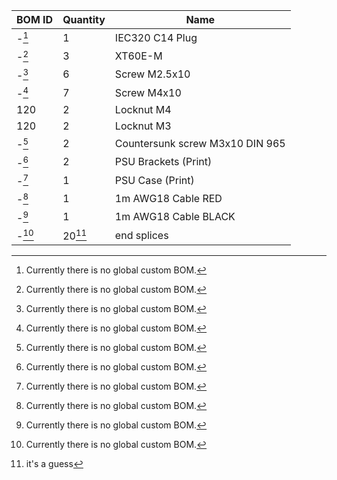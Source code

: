 | BOM ID | Quantity | Name | 
| --- | --- | --- | 
| -[^1]   | 1 | IEC320 C14 Plug |
| -[^1]   | 3 | XT60E-M |
| -[^1]   | 6 | Screw M2.5x10 |
| -[^1]   | 7 | Screw M4x10 |
| 120   | 2 | Locknut M4 |
| 120   | 2 | Locknut M3 |
| -[^1]   | 2 | Countersunk screw M3x10 DIN 965 | 
| -[^1]   | 2 | PSU Brackets (Print) | 
| -[^1]   | 1 | PSU Case (Print) | 
| -[^1]   | 1 | 1m AWG18 Cable RED | 
| -[^1]   | 1 | 1m AWG18 Cable BLACK | 
| -[^1]   | 20[^2] | end splices |



[^1]: Currently there is no global custom BOM. 
[^2]: it's a guess

